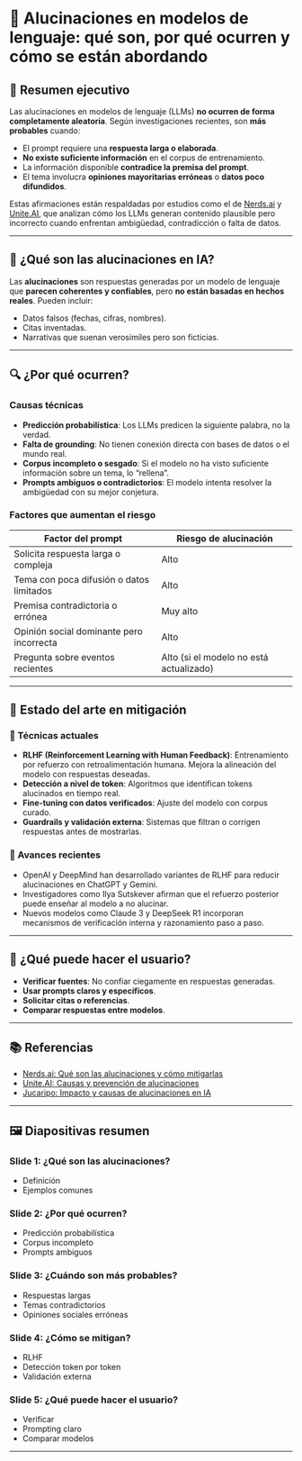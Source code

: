 # 🧠 Alucinaciones en modelos de lenguaje: qué son, por qué ocurren y cómo se están abordando

## 📌 Resumen ejecutivo

Las alucinaciones en modelos de lenguaje (LLMs) **no ocurren de forma completamente aleatoria**. Según investigaciones recientes, son **más probables** cuando:

- El prompt requiere una **respuesta larga o elaborada**.
- **No existe suficiente información** en el corpus de entrenamiento.
- La información disponible **contradice la premisa del prompt**.
- El tema involucra **opiniones mayoritarias erróneas** o **datos poco difundidos**.

Estas afirmaciones están respaldadas por estudios como el de [Nerds.ai](https://www.nerds.ai/blog/alucinaciones-en-llms-que-son-por-que-ocurren-y-como-mitigarlas-en-produccion) y [Unite.AI](https://www.unite.ai/es/qu%C3%A9-son-las-alucinaciones-llm-causas-preocupaci%C3%B3n-%C3%A9tica-prevenci%C3%B3n/), que analizan cómo los LLMs generan contenido plausible pero incorrecto cuando enfrentan ambigüedad, contradicción o falta de datos.

---

## 🧠 ¿Qué son las alucinaciones en IA?

Las **alucinaciones** son respuestas generadas por un modelo de lenguaje que **parecen coherentes y confiables**, pero **no están basadas en hechos reales**. Pueden incluir:

- Datos falsos (fechas, cifras, nombres).
- Citas inventadas.
- Narrativas que suenan verosímiles pero son ficticias.

---

## 🔍 ¿Por qué ocurren?

### Causas técnicas

- **Predicción probabilística**: Los LLMs predicen la siguiente palabra, no la verdad.
- **Falta de grounding**: No tienen conexión directa con bases de datos o el mundo real.
- **Corpus incompleto o sesgado**: Si el modelo no ha visto suficiente información sobre un tema, lo “rellena”.
- **Prompts ambiguos o contradictorios**: El modelo intenta resolver la ambigüedad con su mejor conjetura.

### Factores que aumentan el riesgo

| Factor del prompt                          | Riesgo de alucinación |
|--------------------------------------------|------------------------|
| Solicita respuesta larga o compleja        | Alto                   |
| Tema con poca difusión o datos limitados   | Alto                   |
| Premisa contradictoria o errónea           | Muy alto               |
| Opinión social dominante pero incorrecta   | Alto                   |
| Pregunta sobre eventos recientes           | Alto (si el modelo no está actualizado) |

---

## 🧪 Estado del arte en mitigación

### 🔧 Técnicas actuales

- **RLHF (Reinforcement Learning with Human Feedback)**: Entrenamiento por refuerzo con retroalimentación humana. Mejora la alineación del modelo con respuestas deseadas.
- **Detección a nivel de token**: Algoritmos que identifican tokens alucinados en tiempo real.
- **Fine-tuning con datos verificados**: Ajuste del modelo con corpus curado.
- **Guardrails y validación externa**: Sistemas que filtran o corrigen respuestas antes de mostrarlas.

### 🧠 Avances recientes

- OpenAI y DeepMind han desarrollado variantes de RLHF para reducir alucinaciones en ChatGPT y Gemini.
- Investigadores como Ilya Sutskever afirman que el refuerzo posterior puede enseñar al modelo a no alucinar.
- Nuevos modelos como Claude 3 y DeepSeek R1 incorporan mecanismos de verificación interna y razonamiento paso a paso.

---

## 🧭 ¿Qué puede hacer el usuario?

- **Verificar fuentes**: No confiar ciegamente en respuestas generadas.
- **Usar prompts claros y específicos**.
- **Solicitar citas o referencias**.
- **Comparar respuestas entre modelos**.

---

## 📚 Referencias

- [Nerds.ai: Qué son las alucinaciones y cómo mitigarlas](https://www.nerds.ai/blog/alucinaciones-en-llms-que-son-por-que-ocurren-y-como-mitigarlas-en-produccion)
- [Unite.AI: Causas y prevención de alucinaciones](https://www.unite.ai/es/qu%C3%A9-son-las-alucinaciones-llm-causas-preocupaci%C3%B3n-%C3%A9tica-prevenci%C3%B3n/)
- [Jucaripo: Impacto y causas de alucinaciones en IA](https://jucaripo.com/2025/06/ia-alucinaciones-causas-impacto-consejo/)

---

## 🖼️ Diapositivas resumen

### Slide 1: ¿Qué son las alucinaciones?
- Definición
- Ejemplos comunes

### Slide 2: ¿Por qué ocurren?
- Predicción probabilística
- Corpus incompleto
- Prompts ambiguos

### Slide 3: ¿Cuándo son más probables?
- Respuestas largas
- Temas contradictorios
- Opiniones sociales erróneas

### Slide 4: ¿Cómo se mitigan?
- RLHF
- Detección token por token
- Validación externa

### Slide 5: ¿Qué puede hacer el usuario?
- Verificar
- Prompting claro
- Comparar modelos

---

